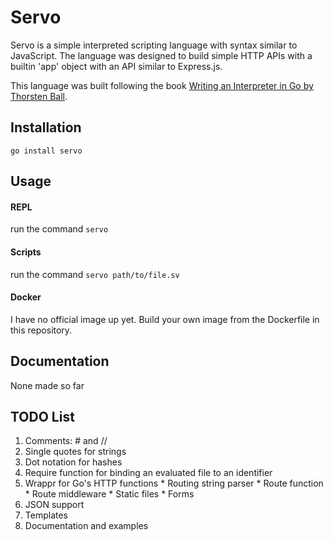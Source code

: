 # Servo

Servo is a simple interpreted scripting language with syntax similar to JavaScript. The language was designed to build simple HTTP APIs with a builtin 'app' object with an API similar to Express.js.

This language was built following the book [Writing an Interpreter in Go by Thorsten Ball](https://interpreterbook.com/).

## Installation

`go install servo`

## Usage

#### REPL

run the command `servo`

#### Scripts

run the command `servo path/to/file.sv`

#### Docker

I have no official image up yet. Build your own image from the Dockerfile in this repository.

## Documentation

None made so far

## TODO List

  1. Comments: # and //
  2. Single quotes for strings
  3. Dot notation for hashes
  4. Require function for binding an evaluated file to an identifier
  5. Wrappr for Go's HTTP functions
    * Routing string parser
    * Route function
    * Route middleware
    * Static files
    * Forms
  6. JSON support
  7. Templates
  8. Documentation and examples

